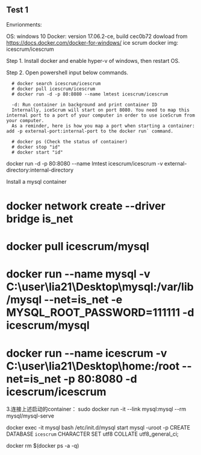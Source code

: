 Test 1
-------------------------
Envrionments:

  OS: windows 10
  Docker: version 17.06.2-ce, build cec0b72 dowload from https://docs.docker.com/docker-for-windows/
  ice scrum docker img: icescrum/icescrum
  
  
Step 1. Install docker and enable hyper-v of windows, then restart OS.

Step 2. Open powershell input below commands.
      
      # docker search icescrum/icescrum
      # docker pull icescrum/icescrum
      # docker run -d -p 80:8080 --name lmtest icescrum/icescrum 
      
      -d: Run container in background and print container ID
      Internally, iceScrum will start on port 8080. You need to map this internal port to a port of your computer in order to use iceScrum from your computer.
      As a reminder, here is how you map a port when starting a container: add -p external-port:internal-port to the docker run` command.
 
      # docker ps (Check the status of container)
      # docker stop "id"
      # docker start "id"
      
      
      
docker run -d -p 80:8080 --name lmtest icescrum/icescrum -v external-directory:internal-directory


Install a mysql container  
# docker network create --driver bridge is_net
# docker pull icescrum/mysql
# docker run --name mysql -v C:\user\lia21\Desktop\mysql:/var/lib/mysql --net=is_net -e MYSQL_ROOT_PASSWORD=111111 -d icescrum/mysql
# docker run --name icescrum -v C:\user\lia21\Desktop\home:/root --net=is_net -p 80:8080 -d icescrum/icescrum



3.连接上述启动的container： sudo docker run -it --link mysql:mysql --rm mysql/mysql-serve


docker exec -it mysql bash
 /etc/init.d/mysql start
mysql -uroot -p
CREATE DATABASE `icescrum` CHARACTER SET utf8 COLLATE utf8_general_ci;


docker rm $(docker ps -a -q)


